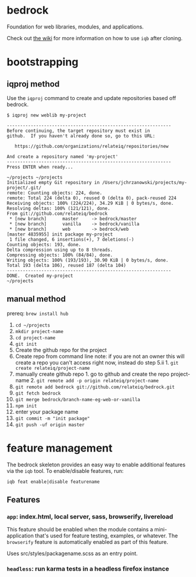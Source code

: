# bedrock

Foundation for web libraries, modules, and applications.

Check out [the wiki](https://github.com/relateiq/bedrock/wiki) for more information on
how to use `iqb` after cloning.

# bootstrapping

## iqproj method

Use the `iqproj` command to create and update repositories based off bedrock.

```
$ iqproj new weblib my-project

--------------------------------------------------------------
Before continuing, the target repository must exist in
github.  If you haven't already done so, go to this URL:

   https://github.com/organizations/relateiq/repositories/new

And create a repository named 'my-project'
--------------------------------------------------------------
Press ENTER when ready...

~/projects ~/projects
Initialized empty Git repository in /Users/jchrzanowski/projects/my-project/.git/
remote: Counting objects: 224, done.
remote: Total 224 (delta 0), reused 0 (delta 0), pack-reused 224
Receiving objects: 100% (224/224), 34.29 KiB | 0 bytes/s, done.
Resolving deltas: 100% (121/121), done.
From git://github.com/relateiq/bedrock
 * [new branch]      master     -> bedrock/master
 * [new branch]      vanilla    -> bedrock/vanilla
 * [new branch]      web        -> bedrock/web
[master 4835955] init package my-project
 1 file changed, 6 insertions(+), 7 deletions(-)
Counting objects: 193, done.
Delta compression using up to 8 threads.
Compressing objects: 100% (84/84), done.
Writing objects: 100% (193/193), 30.90 KiB | 0 bytes/s, done.
Total 193 (delta 106), reused 187 (delta 104)
--------------------------------------------------------------
DONE.  Created my-project
~/projects
```

## manual method

prereq:  `brew install hub`

1. `cd ~/projects`
2. `mkdir project-name`
3. `cd project-name`
4. `git init`
5. Create the github repo for the project
  1. Create repo from command line  note: if you are not an owner this will create a repo you can't access right now, instead do step 5.ii
    1. `git create relateiq/project-name`
  2. manually create github repo
    1. go to github and create the repo project-name
    2. `git remote add -p origin relateiq/project-name`
6. `git remote add bedrock git://github.com/relateiq/bedrock.git`
7. `git fetch bedrock`
8. `git merge bedrock/branch-name-eg-web-or-vanilla`
9. `npm init`
10. enter your package name
11. `git commit -m "init package"`
12. `git push -uf origin master`


# feature management

The bedrock skeleton provides an easy way to enable additional features via the `iqb` tool.
To enable/disable features, run:

```
iqb feat enable|disable featurename
```

## Features

### `app`: index.html, local server, sass, browserify, livereload
This feature should be enabled when the module contains a mini-application that's used
for feature testing, examples, or whatever.  The `browserify` feature is automatically 
enabled as part of this feature.

Uses src/styles/packagename.scss as an entry point.

### `headless`: run karma tests in a headless firefox instance

